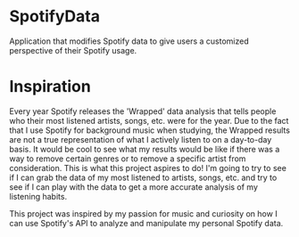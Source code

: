 # SpotifyData
Application that modifies Spotify data to give users a customized perspective of their Spotify usage.

# Inspiration
Every year Spotify releases the 'Wrapped' data analysis that tells people who their most listened artists, songs, etc. were for the year. Due to the fact that I use Spotify for background music when studying, the Wrapped results are not a true representation of what I actively listen to on a day-to-day basis. It would be cool to see what my results would be like if there was a way to remove certain genres or to remove a specific artist from consideration. This is what this project aspires to do! I'm going to try to see if I can grab the data of my most listened to artists, songs, etc. and try to see if I can play with the data to get a more accurate analysis of my listening habits. 

This project was inspired by my passion for music and curiosity on how I can use Spotify's API to analyze and manipulate my personal Spotify data.
